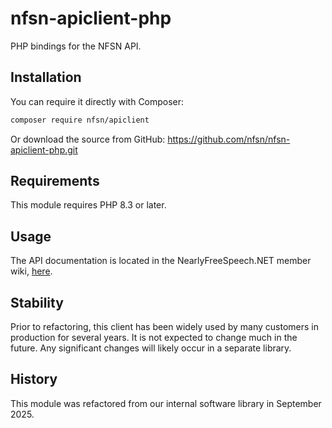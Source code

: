 # nfsn-apiclient-php

PHP bindings for the NFSN API.

## Installation

You can require it directly with Composer:

```bash
composer require nfsn/apiclient
```

Or download the source from GitHub: https://github.com/nfsn/nfsn-apiclient-php.git

## Requirements

This module requires PHP 8.3 or later.

## Usage

The API documentation is located in the NearlyFreeSpeech.NET member wiki, [here](https://members.nearlyfreespeech.net/wiki/API/Introduction).

## Stability

Prior to refactoring, this client has been widely used by many customers in production for several years. It is not expected to change much in the future. Any significant changes will likely occur in a separate library.

## History

This module was refactored from our internal software library in September 2025.
